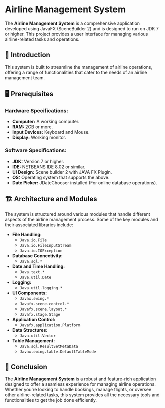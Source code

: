 # Airline Management System

The **Airline Management System** is a comprehensive application developed using JavaFX (SceneBuilder 2) and is designed to run on JDK 7 or higher. This project provides a user interface for managing various airline-related tasks and operations.

## 📌 Introduction

This system is built to streamline the management of airline operations, offering a range of functionalities that cater to the needs of an airline management team.

## 🖥️ Prerequisites

### Hardware Specifications:
- **Computer:** A working computer.
- **RAM:** 2GB or more.
- **Input Devices:** Keyboard and Mouse.
- **Display:** Working monitor.

### Software Specifications:
- **JDK:** Version 7 or higher.
- **IDE:** NETBEANS IDE 8.02 or similar.
- **UI Design:** Scene builder 2 with JAVA FX Plugin.
- **OS:** Operating system that supports the above.
- **Date Picker:** JDateChooser installed (For online database operations).

## 🏗️ Architecture and Modules

The system is structured around various modules that handle different aspects of the airline management process. Some of the key modules and their associated libraries include:

- **File Handling:** 
  - `Java.io.File`
  - `Java.io.FileInputStream`
  - `Java.io.IOException`
- **Database Connectivity:** 
  - `Java.sql.*`
- **Date and Time Handling:** 
  - `Java.text.*`
  - `Jave.util.Date`
- **Logging:** 
  - `Java.util.logging.*`
- **UI Components:** 
  - `Javax.swing.*`
  - `Javafx.scene.control.*`
  - `Javafx.scene.layout.*`
  - `Javafx.stage.Stage`
- **Application Control:** 
  - `Javafx.application.Platform`
- **Data Structures:** 
  - `Java.util.Vector`
- **Table Management:** 
  - `Java.sql.ResultSetMetaData`
  - `Javax.swing.table.DefaultTableMode`

## 📜 Conclusion

The **Airline Management System** is a robust and feature-rich application designed to offer a seamless experience for managing airline operations. Whether you're looking to handle bookings, manage flights, or oversee other airline-related tasks, this system provides all the necessary tools and functionalities to get the job done efficiently.
